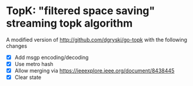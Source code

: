 # TopK: "filtered space saving" streaming topk algorithm

A modified version of http://github.com/dgryski/go-topk with the following changes

* [x] Add msgp encoding/decoding
* [x] Use metro hash
* [x] Allow merging via https://ieeexplore.ieee.org/document/8438445
* [x] Clear state
